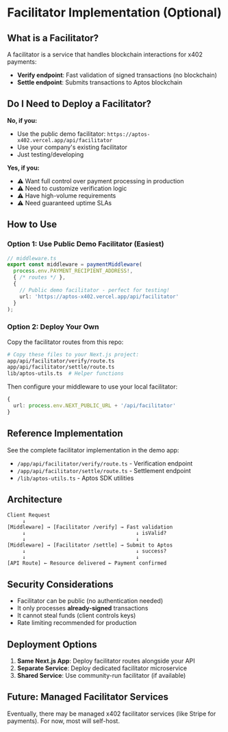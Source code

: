 # Facilitator Implementation (Optional)

## What is a Facilitator?

A facilitator is a service that handles blockchain interactions for x402 payments:
- **Verify endpoint**: Fast validation of signed transactions (no blockchain)
- **Settle endpoint**: Submits transactions to Aptos blockchain

## Do I Need to Deploy a Facilitator?

**No, if you:**
 - Use the public demo facilitator: `https://aptos-x402.vercel.app/api/facilitator`
 - Use your company's existing facilitator
 - Just testing/developing

**Yes, if you:**
- ⚠️ Want full control over payment processing in production
- ⚠️ Need to customize verification logic
- ⚠️ Have high-volume requirements
- ⚠️ Need guaranteed uptime SLAs

## How to Use

### Option 1: Use Public Demo Facilitator (Easiest)

```typescript
// middleware.ts
export const middleware = paymentMiddleware(
  process.env.PAYMENT_RECIPIENT_ADDRESS!,
  { /* routes */ },
  {
    // Public demo facilitator - perfect for testing!
    url: 'https://aptos-x402.vercel.app/api/facilitator'
  }
);
```

### Option 2: Deploy Your Own

Copy the facilitator routes from this repo:

```bash
# Copy these files to your Next.js project:
app/api/facilitator/verify/route.ts
app/api/facilitator/settle/route.ts
lib/aptos-utils.ts  # Helper functions
```

Then configure your middleware to use your local facilitator:

```typescript
{
  url: process.env.NEXT_PUBLIC_URL + '/api/facilitator'
}
```

## Reference Implementation

See the complete facilitator implementation in the demo app:
- `/app/api/facilitator/verify/route.ts` - Verification endpoint
- `/app/api/facilitator/settle/route.ts` - Settlement endpoint
- `/lib/aptos-utils.ts` - Aptos SDK utilities

## Architecture

```
Client Request
     ↓
[Middleware] → [Facilitator /verify] → Fast validation
     ↓                                    ↓ isValid?
     ↓                                    ↓
[Middleware] → [Facilitator /settle] → Submit to Aptos
     ↓                                    ↓ success?
     ↓                                    ↓
[API Route] ← Resource delivered ← Payment confirmed
```

## Security Considerations

- Facilitator can be public (no authentication needed)
- It only processes **already-signed** transactions
- It cannot steal funds (client controls keys)
- Rate limiting recommended for production

## Deployment Options

1. **Same Next.js App**: Deploy facilitator routes alongside your API
2. **Separate Service**: Deploy dedicated facilitator microservice
3. **Shared Service**: Use community-run facilitator (if available)

## Future: Managed Facilitator Services

Eventually, there may be managed x402 facilitator services (like Stripe for payments). For now, most will self-host.

